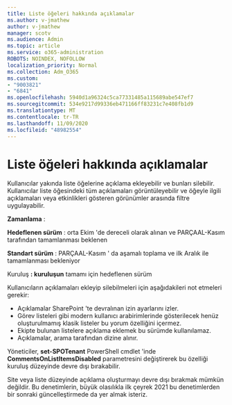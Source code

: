 ```yaml
---
title: Liste öğeleri hakkında açıklamalar
ms.author: v-jmathew
author: v-jmathew
manager: scotv
ms.audience: Admin
ms.topic: article
ms.service: o365-administration
ROBOTS: NOINDEX, NOFOLLOW
localization_priority: Normal
ms.collection: Adm_O365
ms.custom:
- "9003821"
- "6841"
ms.openlocfilehash: 5940d1a96324c5ca77331485a115689abe547ef7
ms.sourcegitcommit: 534e9217d99336eb471166ff83231c7e408fb1d9
ms.translationtype: MT
ms.contentlocale: tr-TR
ms.lasthandoff: 11/09/2020
ms.locfileid: "48982554"
---
```

# <a name="comments-on-list-items"></a>Liste öğeleri hakkında açıklamalar

Kullanıcılar yakında liste öğelerine açıklama ekleyebilir ve bunları silebilir. Kullanıcılar liste öğesindeki tüm açıklamaları görüntüleyebilir ve öğeyle ilgili açıklamaları veya etkinlikleri gösteren görünümler arasında filtre uygulayabilir.

**Zamanlama** :

**Hedeflenen sürüm** : orta Ekim 'de dereceli olarak alınan ve PARÇAAL-Kasım tarafından tamamlanması beklenen

**Standart sürüm** : PARÇAAL-Kasım ' da aşamalı toplama ve ilk Aralık ile tamamlanması bekleniyor

Kuruluş **: kuruluşun** tamamı için hedeflenen sürüm

Kullanıcıların açıklamaları ekleyip silebilmeleri için aşağıdakileri not etmeleri gerekir:

- Açıklamalar SharePoint 'te devralınan izin ayarlarını izler.
- Görev listeleri gibi modern kullanıcı arabirimlerinde gösterilecek henüz oluşturulmamış klasik listeler bu yorum özelliğini içermez.
- Ekipte bulunan listelere açıklama eklemek bu sürümde kullanılamaz.
- Açıklamalar, arama tarafından dizine alınır.

Yöneticiler, **set-SPOTenant** PowerShell cmdlet 'inde **CommentsOnListItemsDisabled** parametresini değiştirerek bu özelliği kuruluş düzeyinde devre dışı bırakabilir.

Site veya liste düzeyinde açıklama oluşturmayı devre dışı bırakmak mümkün değildir. Bu denetimlerin, büyük olasılıkla ilk çeyrek 2021 bu denetimlerden bir sonraki güncelleştirmede da yer almak isteriz.

